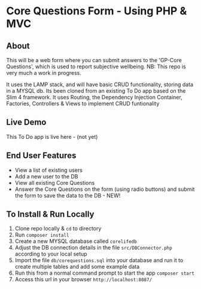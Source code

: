# Core Questions Form - Using PHP & MVC

## About
This will be a web form where you can submit answers to the 'GP-Core Questions', which is used to report subjective wellbeing. 
NB: This repo is very much a work in progress.

It uses the LAMP stack, and will have basic CRUD functionality, storing data in a MYSQL db.
Its been cloned from an existing To Do app based on the Slim 4 framework.
It uses Routing, the Dependency Injection Container, Factories, Controllers & Views to implement CRUD funtionality

## Live Demo
This To Do app is live here - (not yet)

## End User Features
- View a list of existing users
- Add a new user to the DB
- View all existing Core Questions
- Answer the Core Questions on the form (using radio buttons) and submit the form to save the data to the DB - NEW!
<!-- - Answer questions and submit form
- View historical answers -->

## To Install & Run Locally
1. Clone repo locally & `cd` to directory
2. Run `composer install`
3. Create a new MYSQL database called `corelifedb`
4. Adjust the DB connection details in the file `src/DBConnector.php` according to your local setup
5. Import the file `db/corequestions.sql` into your database and run it to create multiple tables and add some example data
6. Run this from a normal command prompt to start the app `composer start`
7. Access this url in your browser `http://localhost:8087/`

